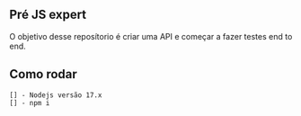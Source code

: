 ## Pré JS expert

O objetivo desse reposítorio é criar uma API e começar a fazer testes end to end.

## Como rodar

    [] - Nodejs versão 17.x
    [] - npm i
